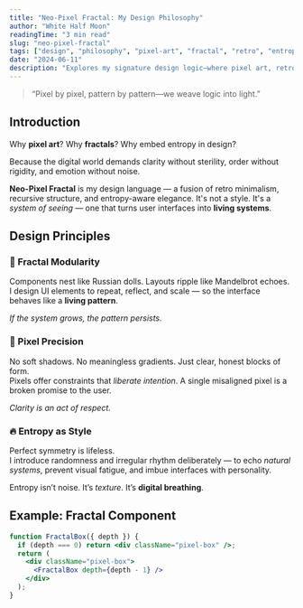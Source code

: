```yaml
---
title: "Neo-Pixel Fractal: My Design Philosophy"
author: "White Half Moon"
readingTime: "3 min read"
slug: "neo-pixel-fractal"
tags: ["design", "philosophy", "pixel-art", "fractal", "retro", "entropy", "aesthetic-systems"]
date: "2024-06-11"
description: "Explores my signature design logic—where pixel art, retro technology, fractal modularity, and entropy-aware systems converge into deliberate digital form."
---
```


> “Pixel by pixel, pattern by pattern—we weave logic into light.”

## Introduction

Why **pixel art**? Why **fractals**? Why embed entropy in design?

Because the digital world demands clarity without sterility, order without rigidity, and emotion without noise.

**Neo-Pixel Fractal** is my design language — a fusion of retro minimalism, recursive structure, and entropy-aware elegance. It's not a style. It's a *system of seeing* — one that turns user interfaces into **living systems**.

## Design Principles

### 🌱 Fractal Modularity  
Components nest like Russian dolls. Layouts ripple like Mandelbrot echoes.  
I design UI elements to repeat, reflect, and scale — so the interface behaves like a **living pattern**.  

*If the system grows, the pattern persists.*

### 🎯 Pixel Precision  
No soft shadows. No meaningless gradients. Just clear, honest blocks of form.  
Pixels offer constraints that *liberate intention*. A single misaligned pixel is a broken promise to the user.  

*Clarity is an act of respect.*

### 🔥 Entropy as Style  
Perfect symmetry is lifeless.  
I introduce randomness and irregular rhythm deliberately — to echo *natural systems*, prevent visual fatigue, and imbue interfaces with personality.

Entropy isn’t noise. It’s *texture*. It’s **digital breathing**.

## Example: Fractal Component

```jsx
function FractalBox({ depth }) {
  if (depth === 0) return <div className="pixel-box" />;
  return (
    <div className="pixel-box">
      <FractalBox depth={depth - 1} />
    </div>
  );
}
